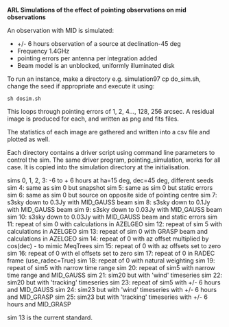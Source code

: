 **ARL Simulations of the effect of pointing observations on mid observations**

An observation with MID is simulated:

  - +/- 6 hours observation of a source at declination-45 deg
  - Frequency 1.4GHz 
  - pointing errors per antenna per integration added
  - Beam model is an unblocked, uniformly illuminated disk
  
To run an instance, make a directory e.g. simulation97 cp do_sim.sh, change 
the seed if appropriate and execute it using:

    sh dosim.sh
    
This loops through pointing errors of 1, 2, 4..., 128, 256 arcsec. A residual image
is produced for each, and written as png and fits files.

The statistics of each image are gathered and written into a csv file and plotted 
as well.

Each directory contains a driver script using command line parameters to control the sim. The same driver program, 
pointing_simulation, works for all case. It is copied into the simulation directory at the initialisation.

sims 0, 1, 2, 3: -6 to + 6 hours at ha=15 deg, dec=45 deg, different seeds
sim 4:  same as sim 0 but snapshot
sim 5:  same as sim 0 but static errors
sim 6:  same as sim 0 but source on opposite side of pointing centre
sim 7:  s3sky down to 0.3Jy with MID_GAUSS beam
sim 8:  s3sky down to 0.1Jy with MID_GAUSS beam
sim 9:  s3sky down to 0.03Jy with MID_GAUSS beam
sim 10: s3sky down to 0.03Jy with MID_GAUSS beam and static errors
sim 11: repeat of sim 0 with calculations in AZELGEO
sim 12: repeat of sim 5 with calculations in AZELGEO
sim 13: repeat of sim 0 with GRASP beam and calculations in AZELGEO
sim 14: repeat of 0 with az offset multiplied by cos(dec) - to mimic MeqTrees
sim 15: repeat of 0 with az offsets set to zero
sim 16: repeat of 0 with el offsets set to zero
sim 17: repeat of 0 in RADEC frame (use_radec=True)
sim 18: repeat of 0 with natural weighting
sim 19: repeat of sim5 with narrow time range
sim 20: repeat of sim5 with narrow time range and MID_GAUSS
sim 21: sim20 but with 'wind' timeseries
sim 22: sim20 but with 'tracking' timeseries
sim 23: repeat of sim5 with +/- 6 hours and MID_GAUSS
sim 24: sim23 but with 'wind' timeseries with +/- 6 hours and MID_GRASP
sim 25: sim23 but with 'tracking' timeseries with +/- 6 hours and MID_GRASP


sim 13 is the current standard.